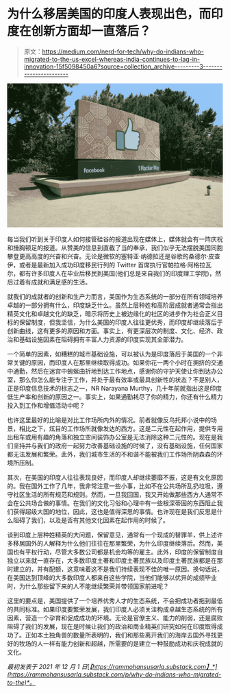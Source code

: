 # 为什么移居美国的印度人表现出色，而印度在创新方面却一直落后？

> 原文：<https://medium.com/nerd-for-tech/why-do-indians-who-migrated-to-the-us-excel-whereas-india-continues-to-lag-in-innovation-15f5098450a6?source=collection_archive---------3----------------------->

![](img/78c0d6c043859517ec375a1671a8c82a.png)

每当我们听到关于印度人如何接管硅谷的报道出现在媒体上，媒体就会有一阵庆祝和捶胸顿足的报道。从赞美的信息到直截了当的奉承，我们似乎无法摆脱美国同胞攀登更高高度的兴奋和兴奋。无论是微软的塞特亚·纳德拉还是谷歌的桑德尔·皮查伊，或者是最新加入成功印度移民行列的 Twitter 首席执行官帕拉格·阿格拉瓦尔，都有许多印度人在毕业后移民到美国(他们总是来自我们的印度理工学院)，然后过着有成就和满足感的生活。

就我们的成就者的创新和生产力而言，美国作为生态系统的一部分在所有领域培养卓越的一部分拥有什么，印度缺乏什么。虽然上层种姓和高阶层成就者通常会指出精英文化和卓越文化的缺乏，暗示将历史上被边缘化的社区的进步作为社会正义目标的保留制度，但我坚信，为什么美国的印度人往往更优秀，而印度却继续落后于创新曲线，这有更多的原因和方面。事实上，有更深层次的制度、文化、经济、政治和基础设施因素在阻碍拥有丰富人力资源的印度实现其全部潜力。

一个简单的因素，如糟糕的城市基础设施，可以被认为是印度落后于美国的一个非常关键的原因，而印度人在那里继续取得成功。如果你花一两个小时在拥挤的交通中通勤，然后在迷宫中蜿蜒曲折地到达工作地点，感谢你的守护天使让你到达办公室，那么你怎么能专注于工作，并处于最有效率或最具创新性的状态？不是别人，正是印度信息技术的标志之一，NR Narayana Murthy，几十年前就指出这是印度低生产率和创新的原因之一。事实上，如果通勤耗尽了你的精力，你还有什么精力投入到工作和增值活动中呢？

也许这里最好的比喻是对比工作场所内外的情况。前者就像反乌托邦小说中的场景，相比之下，炫目的工作场所就像发达的西方。这是二元性在起作用，提供专用出租车或用有趣的角落和独立空间装饰办公室是无法消除这种二元性的。现在是我们坚持并与我们的政府一起努力改善基础设施的时候了，没有基础设施，任何国家都无法发展和繁荣。此外，我们城市生活的不和谐不能被我们工作场所阴森森的环境所压制。

其次，在美国的印度人往往表现良好，而印度人却继续萎靡不振，这是有文化原因的。我在国外工作了几年，我非常注意一些小事，比如不在公共场所乱扔垃圾，遵守社区生活的所有规范和规则。然而，一旦我回国，我又开始做那些西方人通常不会在公共场合做的事情。在我们的文化习俗和心理中有一些根深蒂固的东西阻止我们获得超级大国的地位，因此，这也是值得深思的事情。也许现在是我们反思是什么阻碍了我们，以及是否有其他文化因素在起作用的时候了。

谈到印度上层种姓精英的大问题，保留意见，通常有一个现成的替罪羊，供上述许多移居国外的人解释为什么他们往往在那里繁荣，为什么印度继续落后。然而，美国也有平权行动，尽管大多数公司都是机会均等的雇主。此外，印度的保留制度自独立以来就一直存在，大多数印度土著和印度土著民族以及印度土著民族都是在那时建立的，并有配额，这意味着这不是我们持续表现不佳的唯一原因。换句话说，在美国达到顶峰的大多数印度人都来自这些学院，当他们能够以优异的成绩毕业时，为什么那些留下来的人不能继续繁荣并带领国家前进呢？

这里的要点是，美国提供了一个培养优秀人才的生态系统，不会把成功者拖到最低的共同标准。如果印度要繁荣发展，我们印度人必须关注构成卓越生态系统的所有因素，营造一个孕育和促成成功的环境。无论是官僚主义、能力的削弱，还是腐败阻碍了我们的发展，现在是时候让我们的政治和商业精英们研究如何在印度取得成功了。正如本土独角兽的数量所表明的，我们和那些离开我们的海岸去国外寻找更好的牧场的人一样有能力创新和超越，所需要的是建立一种鼓励成功和庆祝成就的文化。

*最初发表于 2021 年 12 月 1 日*[*【https://rammohansusarla.substack.com】*](https://rammohansusarla.substack.com/p/why-do-indians-who-migrated-to-the)*。*